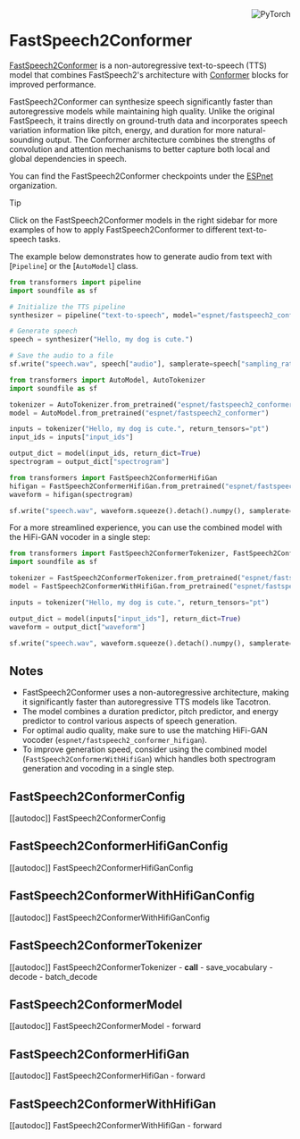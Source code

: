 <!--Copyright 2023 The HuggingFace Team. All rights reserved.

Licensed under the Apache License, Version 2.0 (the "License"); you may not use this file except in compliance with
the License. You may obtain a copy of the License at

http://www.apache.org/licenses/LICENSE-2.0

Unless required by applicable law or agreed to in writing, software distributed under the License is distributed on
an "AS IS" BASIS, WITHOUT WARRANTIES OR CONDITIONS OF ANY KIND, either express or implied. See the License for the
specific language governing permissions and limitations under the License.
-->

<div style="float: right;">
    <div class="flex flex-wrap space-x-1">
        <img alt="PyTorch" src="https://img.shields.io/badge/PyTorch-DE3412?style=flat&logo=pytorch&logoColor=white">
    </div>
</div>

# FastSpeech2Conformer

[FastSpeech2Conformer](https://huggingface.co/papers/2010.13956) is a non-autoregressive text-to-speech (TTS) model that combines FastSpeech2's architecture with [Conformer](https://huggingface.co/papers/2005.08100) blocks for improved performance.

FastSpeech2Conformer can synthesize speech significantly faster than autoregressive models while maintaining high quality. Unlike the original FastSpeech, it trains directly on ground-truth data and incorporates speech variation information like pitch, energy, and duration for more natural-sounding output. The Conformer architecture combines the strengths of convolution and attention mechanisms to better capture both local and global dependencies in speech.

You can find the FastSpeech2Conformer checkpoints under the [ESPnet](https://huggingface.co/espnet) organization.

> [!TIP]
> Click on the FastSpeech2Conformer models in the right sidebar for more examples of how to apply FastSpeech2Conformer to different text-to-speech tasks.

The example below demonstrates how to generate audio from text with [`Pipeline`] or the [`AutoModel`] class.

<hfoptions id="usage">
<hfoption id="Pipeline">

```py
from transformers import pipeline
import soundfile as sf

# Initialize the TTS pipeline
synthesizer = pipeline("text-to-speech", model="espnet/fastspeech2_conformer")

# Generate speech
speech = synthesizer("Hello, my dog is cute.")

# Save the audio to a file
sf.write("speech.wav", speech["audio"], samplerate=speech["sampling_rate"])
```

</hfoption>
<hfoption id="AutoModel">

```py
from transformers import AutoModel, AutoTokenizer
import soundfile as sf

tokenizer = AutoTokenizer.from_pretrained("espnet/fastspeech2_conformer")
model = AutoModel.from_pretrained("espnet/fastspeech2_conformer")

inputs = tokenizer("Hello, my dog is cute.", return_tensors="pt")
input_ids = inputs["input_ids"]

output_dict = model(input_ids, return_dict=True)
spectrogram = output_dict["spectrogram"]

from transformers import FastSpeech2ConformerHifiGan
hifigan = FastSpeech2ConformerHifiGan.from_pretrained("espnet/fastspeech2_conformer_hifigan")
waveform = hifigan(spectrogram)

sf.write("speech.wav", waveform.squeeze().detach().numpy(), samplerate=22050)
```

</hfoption>
</hfoptions>

For a more streamlined experience, you can use the combined model with the HiFi-GAN vocoder in a single step:

```python
from transformers import FastSpeech2ConformerTokenizer, FastSpeech2ConformerWithHifiGan
import soundfile as sf

tokenizer = FastSpeech2ConformerTokenizer.from_pretrained("espnet/fastspeech2_conformer")
model = FastSpeech2ConformerWithHifiGan.from_pretrained("espnet/fastspeech2_conformer_with_hifigan")

inputs = tokenizer("Hello, my dog is cute.", return_tensors="pt")

output_dict = model(inputs["input_ids"], return_dict=True)
waveform = output_dict["waveform"]

sf.write("speech.wav", waveform.squeeze().detach().numpy(), samplerate=22050)
```

## Notes

- FastSpeech2Conformer uses a non-autoregressive architecture, making it significantly faster than autoregressive TTS models like Tacotron.
- The model combines a duration predictor, pitch predictor, and energy predictor to control various aspects of speech generation.
- For optimal audio quality, make sure to use the matching HiFi-GAN vocoder (`espnet/fastspeech2_conformer_hifigan`).
- To improve generation speed, consider using the combined model (`FastSpeech2ConformerWithHifiGan`) which handles both spectrogram generation and vocoding in a single step.

## FastSpeech2ConformerConfig

[[autodoc]] FastSpeech2ConformerConfig

## FastSpeech2ConformerHifiGanConfig

[[autodoc]] FastSpeech2ConformerHifiGanConfig

## FastSpeech2ConformerWithHifiGanConfig

[[autodoc]] FastSpeech2ConformerWithHifiGanConfig

## FastSpeech2ConformerTokenizer

[[autodoc]] FastSpeech2ConformerTokenizer
    - __call__
    - save_vocabulary
    - decode
    - batch_decode

## FastSpeech2ConformerModel

[[autodoc]] FastSpeech2ConformerModel
    - forward

## FastSpeech2ConformerHifiGan

[[autodoc]] FastSpeech2ConformerHifiGan
    - forward

## FastSpeech2ConformerWithHifiGan

[[autodoc]] FastSpeech2ConformerWithHifiGan
    - forward
